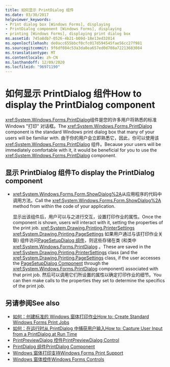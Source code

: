 ```yaml
---
title: 如何显示 PrintDialog 组件
ms.date: 03/30/2017
helpviewer_keywords:
- Print dialog box [Windows Forms], displaying
- PrintDialog component [Windows Forms], displaying
- printing [Windows Forms], displaying print dialog box
ms.assetid: 745a8db7-0526-4b21-b09d-18e13ed32014
ms.openlocfilehash: de0acc655bbcf0cfc017d594545fae56cc27f981
ms.sourcegitcommit: 9f6df084c53a3da0ea657ed0d708a72213683084
ms.translationtype: MT
ms.contentlocale: zh-CN
ms.lasthandoff: 12/09/2020
ms.locfileid: "96971190"
---
```

# <a name="how-to-display-the-printdialog-component"></a><span data-ttu-id="5adf5-102">如何显示 PrintDialog 组件</span><span class="sxs-lookup"><span data-stu-id="5adf5-102">How to display the PrintDialog component</span></span>

<span data-ttu-id="5adf5-103"><xref:System.Windows.Forms.PrintDialog>组件是您的许多用户将熟悉的标准 Windows "打印" 对话框。</span><span class="sxs-lookup"><span data-stu-id="5adf5-103">The <xref:System.Windows.Forms.PrintDialog> component is the standard Windows print dialog box that many of your users will be familiar with.</span></span> <span data-ttu-id="5adf5-104">由于你的用户会立即熟悉它，因此，你可以使用该 <xref:System.Windows.Forms.PrintDialog> 组件。</span><span class="sxs-lookup"><span data-stu-id="5adf5-104">Because your users will be immediately comfortable with it, it would be beneficial for you to use the <xref:System.Windows.Forms.PrintDialog> component.</span></span>

## <a name="to-display-the-printdialog-component"></a><span data-ttu-id="5adf5-105">显示 PrintDialog 组件</span><span class="sxs-lookup"><span data-stu-id="5adf5-105">To display the PrintDialog component</span></span>

- <span data-ttu-id="5adf5-106"><xref:System.Windows.Forms.Form.ShowDialog%2A>从应用程序的代码中调用方法。</span><span class="sxs-lookup"><span data-stu-id="5adf5-106">Call the <xref:System.Windows.Forms.Form.ShowDialog%2A> method from within the code of your application.</span></span>

     <span data-ttu-id="5adf5-107">显示出该组件后，用户可以与之进行交互，设置打印作业的属性。</span><span class="sxs-lookup"><span data-stu-id="5adf5-107">Once the component is shown, users will interact with it, setting the properties of the print job.</span></span> <span data-ttu-id="5adf5-108"><xref:System.Drawing.Printing.PrinterSettings> <xref:System.Drawing.Printing.PageSettings> 如果用户通过与该打印作业关联) 组件访问[PageSetupDialog 组件](pagesetupdialog-component-windows-forms.md)，则这些存储在类 (和类中 <xref:System.Windows.Forms.PrintDialog> 。</span><span class="sxs-lookup"><span data-stu-id="5adf5-108">These are saved in the  <xref:System.Drawing.Printing.PrinterSettings> class (and the <xref:System.Drawing.Printing.PageSettings> class, if the user accesses the [PageSetupDialog Component](pagesetupdialog-component-windows-forms.md) through the <xref:System.Windows.Forms.PrintDialog> component) associated with that print job.</span></span> <span data-ttu-id="5adf5-109">然后可以调用它们所设置的属性以确定打印作业的细节。</span><span class="sxs-lookup"><span data-stu-id="5adf5-109">You can then make calls to the properties they set to determine the specifics of the print job.</span></span>

## <a name="see-also"></a><span data-ttu-id="5adf5-110">另请参阅</span><span class="sxs-lookup"><span data-stu-id="5adf5-110">See also</span></span>

- [<span data-ttu-id="5adf5-111">如何：创建标准的 Windows 窗体打印作业</span><span class="sxs-lookup"><span data-stu-id="5adf5-111">How to: Create Standard Windows Forms Print Jobs</span></span>](../advanced/how-to-create-standard-windows-forms-print-jobs.md)
- [<span data-ttu-id="5adf5-112">如何：在运行时从 PrintDialog 中捕获用户输入</span><span class="sxs-lookup"><span data-stu-id="5adf5-112">How to: Capture User Input from a PrintDialog at Run Time</span></span>](../advanced/how-to-capture-user-input-from-a-printdialog-at-run-time.md)
- [<span data-ttu-id="5adf5-113">PrintPreviewDialog 控件</span><span class="sxs-lookup"><span data-stu-id="5adf5-113">PrintPreviewDialog Control</span></span>](printpreviewdialog-control-windows-forms.md)
- [<span data-ttu-id="5adf5-114">PrintDialog 组件</span><span class="sxs-lookup"><span data-stu-id="5adf5-114">PrintDialog Component</span></span>](printdialog-component-windows-forms.md)
- [<span data-ttu-id="5adf5-115">Windows 窗体打印支持</span><span class="sxs-lookup"><span data-stu-id="5adf5-115">Windows Forms Print Support</span></span>](../advanced/windows-forms-print-support.md)
- [<span data-ttu-id="5adf5-116">Windows 窗体控件</span><span class="sxs-lookup"><span data-stu-id="5adf5-116">Windows Forms Controls</span></span>](index.md)
